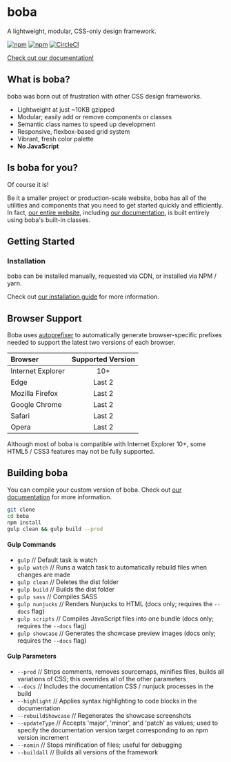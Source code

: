 # boba
A lightweight, modular, CSS-only design framework.

[![npm](https://img.shields.io/npm/v/boba.svg)]()
[![npm](https://img.shields.io/npm/l/boba.svg)]()
[![CircleCI](https://img.shields.io/circleci/project/github/iFallUpHill/boba.svg)]()

[Check out our documentation!](https://buildwithboba.com/ "boba's homepage!")

## What is boba?

boba was born out of frustration with other CSS design frameworks.

* Lightweight at just ~10KB gzipped
* Modular; easily add or remove components or classes
* Semantic class names to speed up development 
* Responsive, flexbox-based grid system
* Vibrant, fresh color palette
* **No JavaScript**

## Is boba for you?

Of course it is!

Be it a smaller project or production-scale website, boba has all of the utilities and components that you need to get started quickly and efficiently. In fact, [our entire website](https://buildwithboba.com/ "boba's homepage!"), including [our documentation](https://buildwithboba.com/docs/ "boba's documentation!"), is built entirely using boba's built-in classes.

## Getting Started

### Installation

boba can be installed manually, requested via CDN, or installed via NPM / yarn. 

Check out [our installation guide](https://buildwithboba.com/docs/installation.html "installing boba!") for more information.

## Browser Support

Boba uses [autoprefixer](https://github.com/postcss/autoprefixer "autoprefixer") to automatically generate browser-specific prefixes needed to support the latest two versions of each browser.

| Browser | Supported Version |
| :------ | :---------------: | 
| Internet Explorer | 10+ |
| Edge | Last 2 |
| Mozilla Firefox | Last 2 |
| Google Chrome | Last 2 |
| Safari | Last 2 |
| Opera | Last 2 |

Although most of boba is compatible with Internet Explorer 10+, some HTML5 / CSS3 features may not be fully supported.

## Building boba

You can compile your custom version of boba. Check out [our documentation](https://buildwithboba.com/docs/customize.html "customize boba!") for more information.

```bash
git clone 
cd boba
npm install
gulp clean && gulp build --prod
```

#### Gulp Commands

* `gulp` // Default task is watch
* `gulp watch` // Runs a  watch task to automatically rebuild files when changes are made
* `gulp clean` // Deletes the dist folder
* `gulp build` // Builds the dist folder
* `gulp sass` // Compiles SASS
* `gulp nunjucks` // Renders Nunjucks to HTML (docs only; requires the `--docs` flag)
* `gulp scripts` // Compiles JavaScript files into one bundle (docs only; requires the `--docs` flag)
* `gulp showcase` // Generates the showcase preview images (docs only; requires the `--docs` flag)


#### Gulp Parameters

* `--prod` // Strips comments, removes sourcemaps, minifies files, builds all variations of CSS; this overrides all of the other parameters
* `--docs` // Includes the documentation CSS / nunjuck processes in the build
* `--highlight` // Applies syntax highlighting to code blocks in the documentation
* `--rebuildShowcase` // Regenerates the showcase screenshots
* `--updateType` // Accepts 'major', 'minor', and 'patch' as values; used to specify the documentation version target corresponding to an npm version increment
* `--nomin` // Stops minification of files; useful for debugging
* `--buildall` // Builds all versions of the framework
